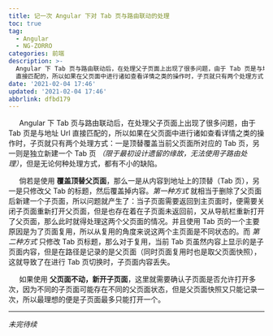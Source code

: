 ```yaml
---
title: 记一次 Angular 下对 Tab 页与路由联动的处理
toc: true
tag:
  - Angular
  - NG-ZORRO
categories: 前端
description: >-
  Angular 下 Tab 页与路由联动后，在处理父子页面上出现了很多问题，由于 Tab 页是与地址 Url
  直接匹配的，所以如果在父页面中进行诸如查看详情之类的操作时，子页就只有两个处理方式：一是顶替覆盖当前父页面所对应的 Tab 页，另一则是独立新建一个 Tab 页，但是无论何种处理方式，都有不小的缺陷。
date: '2021-02-04 17:46'
updated: '2021-02-04 17:46'
abbrlink: dfbd179
---
```


&ensp;&emsp;Angular 下 Tab 页与路由联动后，在处理父子页面上出现了很多问题，由于 Tab 页是与地址 Url 直接匹配的，所以如果在父页面中进行诸如查看详情之类的操作时，子页就只有两个处理方式：一是顶替覆盖当前父页面所对应的 Tab 页，另一则是独立新建一个 Tab 页 *（限于最初设计遗留的缘故，无法使用子路由处理）*，但是无论何种处理方式，都有不小的缺陷。

&ensp;&emsp;倘若是使用 **覆盖顶替父页面**，那么一是从内容到地址上的顶替（Tab 页），另一是只修改父 Tab 的标题，然后覆盖掉内容。*第一种方式* 就相当于删除了父页面后新建一个子页面，所以问题就产生了：当子页面需要返回到主页面时，便需要关闭子页面重新打开父页面，但是也存在着在子页面未返回前，又从导航栏重新打开了父页面，那么此时就得处理这两个父页面的情况。并且使用 Tab 页的一个主要原因是为了页面复用，所以从复用的角度来说这两个主页面是不同状态的。而 *第二种方式* 只修改 Tab 页标题，那么对于复用，当前 Tab 页虽然内容上显示的是子页面内容，但是在路径是记录的是父页面（同时页面复用时也是取父页面快照），这就导致了在进行 Tab 页切换时，子页面内容丢失。

&ensp;&emsp;如果使用 **父页面不动，新开子页面**，这里就需要确认子页面是否允许打开多次，因为不同的子页面可能存在不同的父页面状态，但是父页面快照又只能记录一次，所以最理想的便是子页面最多只能打开一个。

------

*未完待续*

